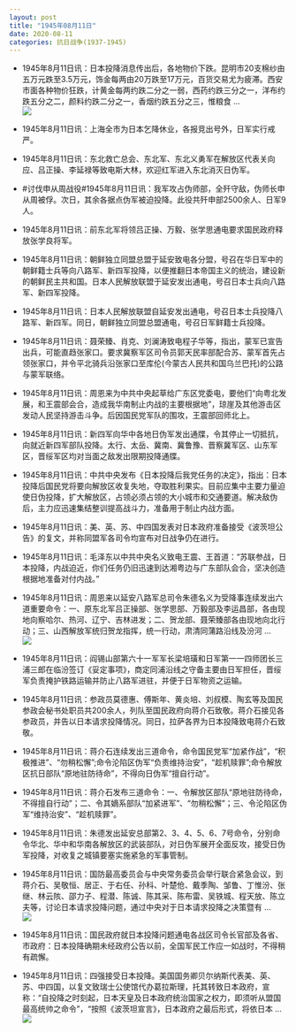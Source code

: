 ```yaml
---
layout: post
title: "1945年08月11日"
date: 2020-08-11
categories: 抗日战争(1937-1945)
---
```


<meta name="referrer" content="no-referrer" />

- 1945年8月11日讯：日本投降消息传出后，各地物价下跌。昆明市20支棉纱由五万元跌至3.5万元，饰金每两由20万跌至17万元，百货交易尤为疲滞。西安市面各种物价狂跌，计黄金每两约跌二分之一弱，西药约跌三分之一，洋布约跌五分之二，颜料约跌二分之一，香烟约跌五分之三，惟粮食 ... <br/><img src="https://wx4.sinaimg.cn/large/aca367d8ly1ghn5bbomyhj20c809z3yl.jpg" />

- 1945年8月11日讯：上海全市为日本乞降休业，各报竞出号外，日军实行戒严。 

- 1945年8月11日讯：东北救亡总会、东北军、东北义勇军在解放区代表关向应、吕正操、李延禄等致电斯大林，欢迎红军进入东北消灭日伪军。 

- #讨伐申从周战役#1945年8月11日讯：我军攻占伪师部，全歼守敌，伪师长申从周被俘。次日，其余各据点伪军被迫投降。此役共歼申部2500余人、日军9人。 

- 1945年8月11日讯：前东北军将领吕正操、万毅、张学思通电要求国民政府释放张学良将军。 

- 1945年8月11日讯：朝鲜独立同盟总盟于延安致电各分盟，号召在华日军中的朝鲜籍士兵等向八路军、新四军投降，以便推翻日本帝国主义的统治，建设新的朝鲜民主共和国。日本人民解放联盟于延安发出通电，号召日本士兵向八路军、新四军投降。 

- 1945年8月11日讯：日本人民解放联盟自延安发出通电，号召日本士兵投降八路军、新四军。同日，朝鲜独立同盟总盟通电，号召日军鲜籍士兵投降。 

- 1945年8月11日讯：聂荣臻、肖克、刘澜涛致电程子华等，指出，蒙军已宣告出兵，可能直趋张家口。要求冀察军区司令员郭天民率部配合苏、蒙军首先占领张家口，并令平北骑兵沿张家口至库伦(今蒙古人民共和国乌兰巴托)的公路与蒙军联络。 

- 1945年8月11日讯：周恩来为中共中央起草给广东区党委电，要他们“向粤北发展，和王震部会合，造成我华南制止内战的主要根据地”，琼崖及其他游击区发动人民坚持游击斗争。后因国民党军队的围攻，王震部回师北上。 

- 1945年8月11日讯：新四军向华中各地日伪军发出通牒，令其停止一切抵抗，向就近新四军部队投降。太行、太岳、冀南、冀鲁豫、晋察冀军区、山东军区，晋绥军区均对当面之敌发出限期投降通牒。 

- 1945年8月11日讯：中共中央发布《日本投降后我党任务的决定》，指出：日本投降后国民党将要向解放区收复失地，夺取胜利果实。目前应集中主要力量迫使日伪投降，扩大解放区，占领必须占领的大小城市和交通要道。解决敌伪后，主力应迅速集结整训提高战斗力，准备用于制止内战方面。 

- 1945年8月11日讯：美、英、苏、中四国发表对日本政府准备接受《波茨坦公告》的复文，并称同盟军各司令均宣布对日战争仍在进行。 

- 1945年8月11日讯：毛泽东以中共中央名义致电王震、王首道：“苏联参战，日本投降，内战迫近，你们任务仍旧迅速到达湘粤边与广东部队会合，坚决创造根据地准备对付内战。” 

- 1945年8月11日讯：周恩来以延安八路军总司令朱德名义为受降事连续发出六道重要命令：一、原东北军吕正操部、张学思部、万毅部及李运昌部，各由现地向察哈尔、热河、辽宁、吉林进发；二、贺龙部、聂荣臻部各由现地向北行动；三、山西解放军统归贺龙指挥，统一行动，肃清同蒲路沿线及汾河 ... <br/><img src="https://wx3.sinaimg.cn/large/aca367d8ly1ghmrg99ostj20c80dv74h.jpg" />

- 1945年8月11日讯：阎锡山部第六十一军军长梁培璜和日军第一一四师团长三浦三郎在临汾签订《妥定事项》，商定同浦沿线之守备主要由日军担任，晋绥军负责掩护铁路运输并防止八路军进驻，并便于日军物资之运输。 

- 1945年8月11日讯：参政员莫德惠、傅斯年、黄炎培、刘叔模、陶玄等及国民参政会秘书处职员共200余人，列队至国民政府向蒋介石致敬。蒋介石接见各参政员，并告以日本请求投降情况。同日，拉萨各界为日本投降致电蒋介石致敬。 

- 1945年8月11日讯：蒋介石连续发出三道命令，命令国民党军“加紧作战”，“积极推进”、“勿稍松懈”;命令沦陷区伪军“负责维持治安”，“趁机赎罪”;命令解放区抗日部队“原地驻防待命”，不得向日伪军“擅自行动”。 

- 1945年8月11日讯：蒋介石发布三道命令：一、令解放区部队“原地驻防待命，不得擅自行动”；二、令其嫡系部队“加紧进军”、“勿稍松懈”；三、令沦陷区伪军“维持治安”、“趁机赎罪”。 

- 1945年8月11日讯：朱德发出延安总部第2、3、4、5、6、7号命令，分别命令华北、华中和华南各解放区的武装部队，对日伪军展开全面反攻，接受日伪军投降，对收复之城镇要塞实施紧急的军事管制。 

- 1945年8月11日讯：国防最高委员会与中央常务委员会举行联合紧急会议，到蒋介石、吴敬恒、居正、于右任、孙科、叶楚伧、戴季陶、邹鲁、丁惟汾、张继、林云陔、邵力子、程潜、陈诚、陈其采、陈布雷、吴铁城、程天放、陈立夫等，讨论日本请求投降问题，通过中央对于日本请求投降之决策暨有 ... <br/><img src="https://wx3.sinaimg.cn/large/aca367d8ly1ghmkj4rinej20c8090wei.jpg" />

- 1945年8月11日讯：国民政府就日本投降问题通电各战区司令长官部及各省、市政府：日本投降确期未经政府公告以前，全国军民工作应一如战时，不得稍有疏懈。 

- 1945年8月11日讯：四强接受日本投降。美国国务卿贝尔纳斯代表美、英、苏、中四国，以复文致瑞士公使馆代办葛拉斯理，托其转致日本政府，宣称：“自投降之时刻起，日本天皇及日本政府统治国家之权力，即须听从盟国最高统帅之命令”，“按照《波茨坦宣言》，日本政府之最后形式，将依日本 ... <br/><img src="https://wx2.sinaimg.cn/large/aca367d8ly1ghmhxj88gcj20c8090wei.jpg" />

